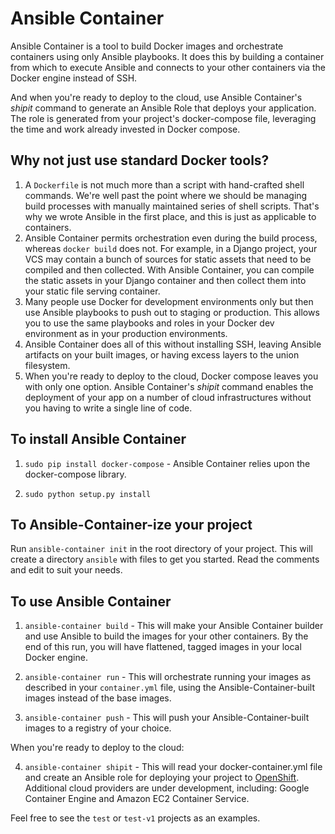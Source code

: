 # Ansible Container

Ansible Container is a tool to build Docker images and orchestrate containers 
using only Ansible playbooks. It does this by building a container from which
to execute Ansible and connects to your other containers via the Docker engine
instead of SSH.

And when you're ready to deploy to the cloud, use Ansible Container's *shipit* 
command to generate an Ansible Role that deploys your application. The role is 
generated from your project's docker-compose file, leveraging the time
and work already invested in Docker compose.

## Why not just use standard Docker tools?

1. A `Dockerfile` is not much more than a script with hand-crafted shell commands. 
We're well past the point where we should be managing build processes
with manually maintained series of shell scripts. That's why we wrote Ansible
in the first place, and this is just as applicable to containers.
2. Ansible Container permits orchestration even during the build process, whereas
`docker build` does not. For example, in a Django project, your VCS may contain
a bunch of sources for static assets that need to be compiled and then 
collected. With Ansible Container, you can compile the static assets in your Django
container and then collect them into your static file serving container.
3. Many people use Docker for development environments only but then use
Ansible playbooks to push out to staging or production. This allows you to use
the same playbooks and roles in your Docker dev environment as in your production
environments.
4. Ansible Container does all of this without installing SSH, leaving Ansible 
artifacts on your built images, or having excess layers to the union filesystem.
5. When you're ready to deploy to the cloud, Docker compose leaves you with only one 
option. Ansible Container's *shipit* command enables the deployment of your app on
a number of cloud infrastructures without you having to write a single
line of code.

## To install Ansible Container

1. `sudo pip install docker-compose` - Ansible Container relies upon the docker-compose
library.

2. `sudo python setup.py install` 

## To Ansible-Container-ize your project

Run `ansible-container init` in the root directory of your project. This will create
a directory `ansible` with files to get you started. Read the comments and
edit to suit your needs.

## To use Ansible Container

1. `ansible-container build` - This will make your Ansible Container builder and
use Ansible to build the images for your other containers. By the end of this
run, you will have flattened, tagged images in your local Docker engine.

2. `ansible-container run` - This will orchestrate running your images as described
in your `container.yml` file, using the Ansible-Container-built images instead of
the base images.

3. `ansible-container push` - This will push your Ansible-Container-built images to a
registry of your choice.

When you're ready to deploy to the cloud:

4. `ansible-container shipit` - This will read your docker-container.yml file and create an Ansible
role for deploying your project to [OpenShift](https://www.openshift.org/). Additional cloud providers 
are under development, including: Google Container Engine and Amazon EC2 Container Service.

Feel free to see the `test` or `test-v1` projects as an examples.
